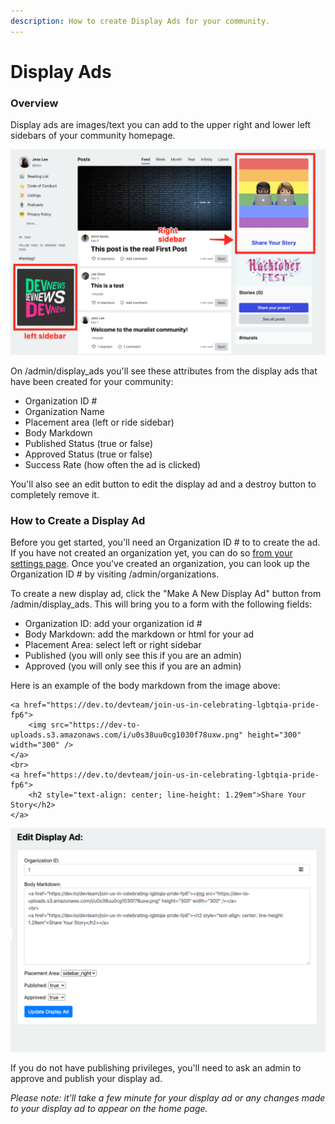 ```yaml
---
description: How to create Display Ads for your community.
---
```


# Display Ads

### Overview

Display ads are images/text you can add to the upper right and lower left sidebars of your community homepage. 

![Annotation of left and ride sidebar](../.gitbook/assets/image-2020-10-19-at-3.38.53-pm.png)

On /admin/display\_ads you'll see these attributes from the display ads that have been created for your community:

* Organization ID \#
* Organization Name
* Placement area \(left or ride sidebar\)
* Body Markdown 
* Published Status \(true or false\)
* Approved Status \(true or false\)
* Success Rate \(how often the ad is clicked\)

You'll also see an edit button to edit the display ad and a destroy button to completely remove it.

### How to Create a Display Ad 

Before you get started, you'll need an Organization ID \# to to create the ad. If you have not created an organization yet, you can do so [from your settings page](../community-tips/organization-pages.md). Once you've created an organization, you can look up the Organization ID \# by visiting /admin/organizations.

To create a new display ad, click the "Make A New Display Ad" button from /admin/display\_ads. This will bring you to a form with the following fields:

* Organization ID: add your organization id \#
* Body Markdown: add the markdown or html for your ad
* Placement Area: select left or right sidebar
* Published \(you will only see this if you are an admin\)
* Approved \(you will only see this if you are an admin\)

Here is an example of the body markdown from the image above:

```text
<a href="https://dev.to/devteam/join-us-in-celebrating-lgbtqia-pride-fp6">
    <img src="https://dev-to-uploads.s3.amazonaws.com/i/u0s38uu0cg1030f78uxw.png" height="300" width="300" />
</a>
<br>
<a href="https://dev.to/devteam/join-us-in-celebrating-lgbtqia-pride-fp6">
    <h2 style="text-align: center; line-height: 1.29em">Share Your Story</h2>
</a>
```

![Display Ad Form](../.gitbook/assets/image-2020-10-19-at-3.58.42-pm.png)

If you do not have publishing privileges, you'll need to ask an admin to approve and publish your display ad. 

_Please note: it'll take a few minute for your display ad or any changes made to your display ad to appear on the home page._

